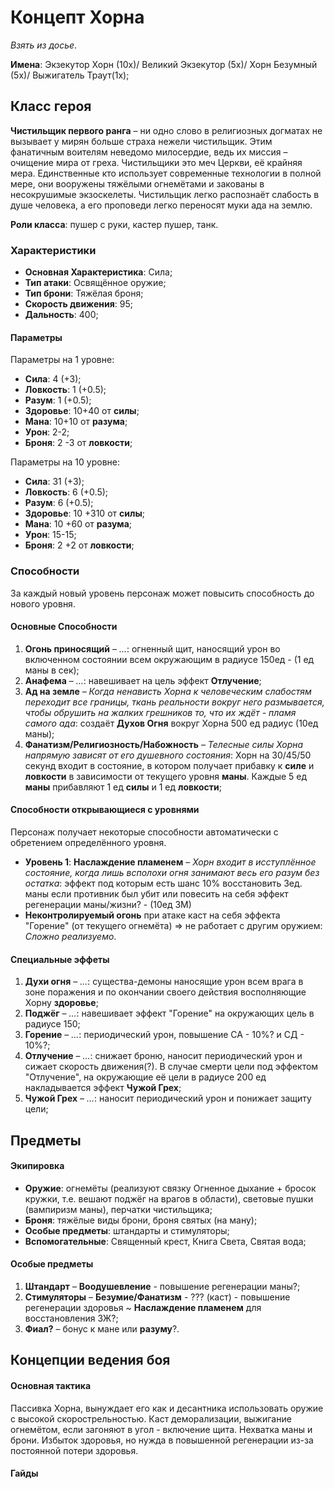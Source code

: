 # Концепт Хорна
*Взять из досье*.

**Имена**: Экзекутор Хорн (10х)/ Великий Экзекутор (5х)/ Хорн Безумный (5х)/ Выжигатель Траут(1х);

## Класс героя
**Чистильщик первого ранга** &ndash; ни одно слово в религиозных догматах не вызывает у мирян больше страха нежели чистильщик. Этим фанатичным воителям неведомо милосердие, ведь их миссия &ndash; очищение мира от греха. Чистильщики это меч Церкви, её крайняя мера. Единственные кто использует современные технологии в полной мере, они вооружены тяжёлыми огнемётами и закованы в несокрушимые экзоскелеты. Чистильщик легко распознаёт слабость в душе человека, а его проповеди легко переносят муки ада на землю.

**Роли класса**: пушер с руки, кастер пушер, танк.

### Характеристики
   * **Основная Характеристика**: Сила;
   * **Тип атаки**: Освящённое оружие;
   * **Тип брони**: Тяжёлая броня;
   * **Скорость движения**: 95;
   * **Дальность**: 400;

#### Параметры
Параметры на 1 уровне:

   * **Сила**: 4 (+3);
   * **Ловкость**: 1 (+0.5);
   * **Разум**: 1 (+0.5);
   * **Здоровье**: 10+40 от **силы**;
   * **Мана**: 10+10 от **разума**;
   * **Урон**: 2-2;
   * **Броня**: 2 -3 от **ловкости**;
   
Параметры на 10 уровне:

   * **Сила**: 31 (+3);
   * **Ловкость**: 6 (+0.5);
   * **Разум**: 6 (+0.5);
   * **Здоровье**: 10 +310 от **силы**;
   * **Мана**: 10 +60 от **разума**;
   * **Урон**: 15-15;
   * **Броня**: 2 +2 от **ловкости**;

### Способности
За каждый новый уровень персонаж может повысить способность до нового уровня.

#### Основные Способности
   1. **Огонь приносящий** &ndash; *...*: огненный щит, наносящий урон во включенном состоянии всем окружающим в радиусе 150ед - (1 ед маны в сек);
   2. **Анафема** &ndash; *...*: навешивает на цель эффект **Отлучение**;
   3. **Ад на земле** &ndash; *Когда ненависть Хорна к человеческим слабостям переходит все границы, ткань реальности вокруг него размывается, чтобы обрушить на жалких грешников то, что их ждёт - пламя самого ада*: создаёт **Духов Огня** вокруг Хорна 500 ед радиус (10ед маны);
   4. **Фанатизм/Религиозность/Набожность** &ndash; *Телесные силы Хорна напрямую зависят от его душевного состояния*: Хорн на 30/45/50 секунд входит в состояние, в котором получает прибавку к **силе** и **ловкости** в зависимости от текущего уровня **маны**. Каждые 5 ед **маны** прибавляют 1 ед **силы** и 1 ед **ловкости**;

#### Способности открывающиеся с уровнями
Персонаж получает некоторые способности автоматически с обретением определённого уровня.

   * **Уровень 1**: **Наслаждение пламенем** &ndash; *Хорн входит в исступлённое состояние, когда лишь всполохи огня занимают весь его разум без остатка*: эффект под которым есть шанс 10% восстановить 3ед. маны если противник был убит или повесить на себя эффект регенерации маны/жизни? - (10ед ЗМ)
   * **Неконтролируемый огонь** при атаке каст на себя эффекта "Горение" (от текущего огнемёта) => не работает с другим оружием: *Сложно реализуемо*.

#### Специальные эффеты
   1. **Духи огня** &ndash; *...*: существа-демоны наносящие урон всем врага в зоне поражения и по окончании своего действия восполняющие Хорну **здоровье**;
   2. **Поджёг** &ndash; *...*: навешивает эффект "Горение" на окружающих цель в радиусе 150;
   3. **Горение** &ndash; *...*: периодический урон, повышение СА - 10%? и СД - 10%?;
   4. **Отлучение** &ndash; *...*: снижает броню, наносит периодический урон и сижает скорость движения(?). В случае смерти цели под эффектом "Отлучение", на окружающие её цели в радиусе 200 ед накладывается эффект **Чужой Грех**;
   5. **Чужой Грех** &ndash; *...*: наносит периодический урон и понижает защиту цели;

## Предметы

#### Экипировка
   * **Оружие**: огнемёты (реализуют связку Огненное дыхание + бросок кружки, т.е. вешают поджёг на врагов в области), световые пушки (вампиризм маны), перчатки чистильщика;
   * **Броня**: тяжёлые виды брони, броня святых (на ману);
   * **Особые предметы**: штандарты и стимуляторы;
   * **Вспомогательные**: Священный крест, Книга Света, Святая вода;

#### Особые предметы
   1. **Штандарт** &ndash; **Воодушевление** - повышение регенерации маны?;
   2. **Стимуляторы** &ndash; **Безумие/Фанатизм** - ??? (каст) - повышение регенерации здоровья ~ **Наслаждение пламенем** для восстановления ЗЖ?;
   3. **Фиал?** &ndash; бонус к мане или **разуму**?.

## Концепции ведения боя

#### Основная тактика
Пассивка Хорна, вынуждает его как и десантника использовать оружие с высокой скорострельностью. Каст деморализации, выжигание огнемётом, если загоняют в угол - включение щита. Нехватка маны и брони. Избыток здоровья, но нужда в повышенной регенерации из-за постоянной потери здоровья.

#### Гайды
   